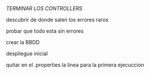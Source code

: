 *TERMINAR LOS CONTROLLERS*


descubrir de donde salen los errores raros

probar que todo esta sin errores

crear la BBDD

despliegue inicial

quitar en el .properties la linea para la primera ejecuccion
